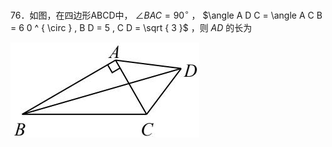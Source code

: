 76．如图，在四边形ABCD中， $\angle B A C = 9 0 ^ { \circ }$ ， $\angle A D C = \angle A C B = 6 0 ^ { \circ } , B D = 5 , C D = \sqrt { 3 }$ ，则 $A D$ 的长为

![](<../../qs_image_DB/专题1-2_一文吃透相似三角形12个模型·共14类题型（解析版）/e41cb21cc0e96bace7c02c25b823687485965e0628f8a92b5098d79ae87fab18.jpg>)
